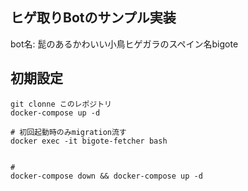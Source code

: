 ## ヒゲ取りBotのサンプル実装

bot名: 
髭のあるかわいい小鳥ヒゲガラのスペイン名bigote


## 初期設定

```
git clonne このレポジトリ
docker-compose up -d 

# 初回起動時のみmigration流す
docker exec -it bigote-fetcher bash


# 
docker-compose down && docker-compose up -d
```
